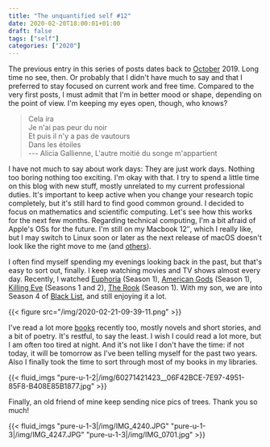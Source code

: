 ```yaml
---
title: "The unquantified self #12"
date: 2020-02-20T18:00:01+01:00
draft: false
tags: ["self"]
categories: ["2020"]
---
```


The previous entry in this series of posts dates back to [October](/post/unquantified-self-011) 2019. Long time no see, then. Or probably that I didn't have much to say and that I preferred to stay focused on current work and free time. Compared to the very first posts, I must admit that I'm in better mood or shape, depending on the point of view. I'm keeping my eyes open, though, who knows?

> Cela ira<br>
> Je n'ai pas peur du noir<br>
> Et puis il n'y a pas de vautours<br>
> Dans les étoiles<br>
> --- Alicia Gallienne, L'autre moitié du songe m'appartient

I have not much to say about work days: They are just work days. Nothing too boring nothing too exciting. I'm okay with that. I try to spend a little time on this blog with new stuff, mostly unrelated to my current professional duties. It's important to keep active when you change your research topic completely, but it's still hard to find good common ground. I decided to focus on mathematics and scientific computing. Let's see how this works for the next few months. Regarding technical computing, I'm a bit afraid of Apple's OSs for the future. I'm still on my Macbook 12″, which I really like, but I may switch to Linux soon or later as the next release of macOS doesn't look like the right move to me (and [others](http://morrick.me/archives/8599)).

I often find myself spending my evenings looking back in the past, but that's easy to sort out, finally. I keep watching movies and TV shows almost every day. Recently, I watched [Euphoria](https://www.imdb.com/title/tt8772296/) (Season 1), [American Gods](https://www.imdb.com/title/tt1898069/) (Season 1), [Killing Eve](https://www.imdb.com/title/tt7016936/) (Seasons 1 and 2), [The Rook](https://www.imdb.com/title/tt2741602/) (Season 1). With my son, we are into Season 4 of [Black List](https://www.imdb.com/title/tt2741602/), and still enjoying it a lot.

{{< figure src="/img/2020-02-21-09-39-11.png" >}}

I've read a lot more [books](/files/books.txt) recently too, mostly novels and short stories, and a bit of poetry. It's restful, to say the least. I wish I could read a lot more, but I am often too tired at night. And it's not like I don't have the time: if not today, it will be tomorrow as I've been telling myself for the past two years. Also I finally took the time to sort through most of my books in my libraries.

{{< fluid_imgs "pure-u-1-2|/img/60271421423__06F42BCE-7E97-4951-85F8-B408E85B1877.jpg" >}}

Finally, an old friend of mine keep sending nice pics of trees. Thank you so much!

{{< fluid_imgs "pure-u-1-3|/img/IMG_4240.JPG"
               "pure-u-1-3|/img/IMG_4247.JPG"
               "pure-u-1-3|/img/IMG_0701.jpg" >}}
